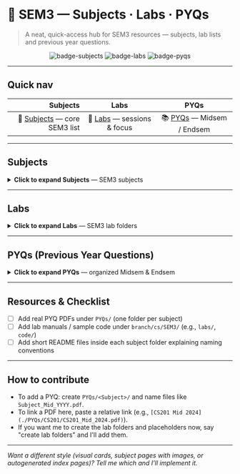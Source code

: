 # 📘 SEM3 — Subjects · Labs · PYQs

> A neat, quick-access hub for SEM3 resources — subjects, lab lists and previous year questions.

<p align="center">
  <img alt="badge-subjects" src="https://img.shields.io/badge/Subjects-5-blue?style=for-the-badge" />
  <img alt="badge-labs" src="https://img.shields.io/badge/Labs-3-green?style=for-the-badge" />
  <img alt="badge-pyqs" src="https://img.shields.io/badge/PYQs-Mid%2FEnd-orange?style=for-the-badge" />
</p>

---

## Quick nav

| Subjects | Labs | PYQs |
|---:|:---:|:---:|
| 🔖 [Subjects](#subjects) — core SEM3 list | 🧪 [Labs](#labs) — sessions & focus | 📚 [PYQs](#pyqs-previous-year-questions) — Midsem / Endsem |

---

## Subjects
<a name="subjects"></a>
<details>
<summary><strong>Click to expand Subjects</strong> — SEM3 subjects</summary>

Here are the SEM3 subjects (as provided):

- 📁 CS201: Data Structures
- 📁 CS202: Discrete Structures
- 📁 EC221: Electronic Circuit and Switching
- 📁 EE210: Microprocessors and Microcontrollers
- 📁 MA201: Mathematics-III

**Quick tips**

- Add lecture notes and solved examples inside `branch/cs/SEM3/<Subject>/`.
- Keep PYQs under `PYQs/<Subject>/` for consistent linking.

</details>

---

## Labs
<a name="labs"></a>
<details>
<summary><strong>Click to expand Labs</strong> — SEM3 lab folders</summary>

The SEM3 lab folders (from your attachment):

- 📁 CS203: Data Structure Laboratory
- 📁 EC222: Electronic Circuits & Switching Laboratory
- 📁 EE223: Microprocessor and Microcontroller Laboratory

**Notes**

- If these folders don't exist yet in the repo, I can create them and add a placeholder `README.md` in each.
- To link lab manuals or experiment PDFs here, place files under `branch/cs/SEM3/labs/<LabFolder>/` (or inside `branch/cs/SEM3/<LabFolder>/`) and I'll add direct links.

</details>

---

## PYQs (Previous Year Questions)
<a name="pyqs-previous-year-questions"></a>
<details>
<summary><strong>Click to expand PYQs</strong> — organized Midsem & Endsem</summary>

Organize PYQs by subject under `PYQs/<Subject>/` with filenames like `Subject_Mid_YYYY.pdf` or `Subject_End_YYYY.pdf`.

<details>
<summary><em>Midsem</em></summary>

- Example: `PYQs/CS201/CS201_Mid_2024.pdf`
- Example: `PYQs/MA201/MA201_Mid_2023.pdf`

</details>

<details>
<summary><em>Endsem</em></summary>

- Example: `PYQs/CS201/CS201_End_2024.pdf`
- Example: `PYQs/EC221/EC221_End_2023.pdf`

</details>

**Add links** — when you add PDFs to the repository I can insert direct links here.

</details>

---

## Resources & Checklist

- [ ] Add real PYQ PDFs under `PYQs/` (one folder per subject)
- [ ] Add lab manuals / sample code under `branch/cs/SEM3/` (e.g., `labs/`, `code/`)
- [ ] Add short README files inside each subject folder explaining naming conventions

---

## How to contribute

- To add a PYQ: create `PYQs/<Subject>/` and name files like `Subject_Mid_YYYY.pdf`.
- To link a PDF here, paste a relative link (e.g., `[CS201 Mid 2024](./PYQs/CS201/CS201_Mid_2024.pdf)`).
- If you want me to create the lab folders and placeholders now, say "create lab folders" and I'll add them.

---

*Want a different style (visual cards, subject pages with images, or autogenerated index pages)? Tell me which and I’ll implement it.*

